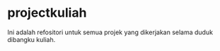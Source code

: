 # projectkuliah
Ini adalah refositori untuk semua projek yang dikerjakan selama duduk dibangku kuliah.
